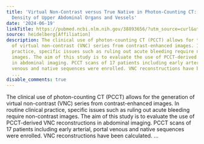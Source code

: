 ```yaml
---
title: 'Virtual Non-Contrast versus True Native in Photon-Counting CT: Stability of
  Density of Upper Abdominal Organs and Vessels'
date: '2024-06-19'
linkTitle: https://pubmed.ncbi.nlm.nih.gov/38893656/?utm_source=curl&utm_medium=rss&utm_campaign=pubmed-2&utm_content=1FakS-2QOkCT8HsMOQP1bCRQ4YzyumYOmxmF0moLsQ3dFB1E9V&fc=20220326224207&ff=20240619181657&v=2.18.0.post9+e462414
source: heidelberg[Affiliation]
description: The clinical use of photon-counting CT (PCCT) allows for the generation
  of virtual non-contrast (VNC) series from contrast-enhanced images. In routine clinical
  practice, specific issues such as ruling out acute bleeding require non-contrast
  images. The aim of this study is to evaluate the use of PCCT-derived VNC reconstructions
  in abdominal imaging. PCCT scans of 17 patients including early arterial, portal
  venous and native sequences were enrolled. VNC reconstructions have been calculated.
  ...
disable_comments: true
---
```

The clinical use of photon-counting CT (PCCT) allows for the generation of virtual non-contrast (VNC) series from contrast-enhanced images. In routine clinical practice, specific issues such as ruling out acute bleeding require non-contrast images. The aim of this study is to evaluate the use of PCCT-derived VNC reconstructions in abdominal imaging. PCCT scans of 17 patients including early arterial, portal venous and native sequences were enrolled. VNC reconstructions have been calculated. ...